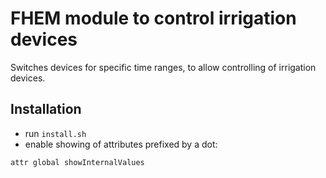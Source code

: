 # FHEM module to control irrigation devices

Switches devices for specific time ranges, to allow controlling of irrigation devices.

## Installation

* run `install.sh`
* enable showing of attributes prefixed by a dot:

```
attr global showInternalValues 
```